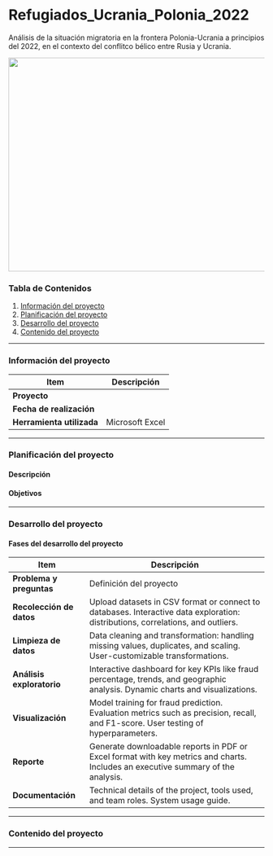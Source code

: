 # Refugiados_Ucrania_Polonia_2022
Análisis de la situación migratoria en la frontera Polonia-Ucrania a principios del 2022, en el contexto del conflitco bélico entre Rusia y Ucrania.

<p align="center">
  <img width="770" height="420" src="https://noticiaspia.com/wp-content/uploads/2022/05/polonia-ucrania-banderas.jpg">
</p>

### Tabla de Contenidos
1. [Información del proyecto](#informacion-del-proyecto)
2. [Planificación del proyecto](#planificacion-del-proyecto)
3. [Desarrollo del proyecto](#desarrollo-del-proyecto)
4. [Contenido del proyecto](#contenido-del-proyecto)

---
### Información del proyecto

| Item                  | Descripción                                |
|-----------------------|--------------------------------------------|
| **Proyecto**          |                                                                 |
| **Fecha de realización**   |                                                          |
| **Herramienta utilizada** | Microsoft Excel                                       |

---

### Planificación del proyecto

#### Descripción

#### Objetivos

---

### Desarrollo del proyecto

#### Fases del desarrollo del proyecto

| **Item**              | **Descripción**                           |
|--------------------------|-------------------------------------------|
| **Problema y preguntas**              | Definición del proyecto |
| **Recolección de datos** | Upload datasets in CSV format or connect to databases. Interactive data exploration: distributions, correlations, and outliers. |
| **Limpieza de datos** | Data cleaning and transformation: handling missing values, duplicates, and scaling. User-customizable transformations. |
| **Análisis exploratorio**      | Interactive dashboard for key KPIs like fraud percentage, trends, and geographic analysis. Dynamic charts and visualizations. |
| **Visualización** | Model training for fraud prediction. Evaluation metrics such as precision, recall, and F1-score. User testing of hyperparameters. |
| **Reporte** | Generate downloadable reports in PDF or Excel format with key metrics and charts. Includes an executive summary of the analysis. |
| **Documentación**     | Technical details of the project, tools used, and team roles. System usage guide. |

---

### Contenido del proyecto

---

